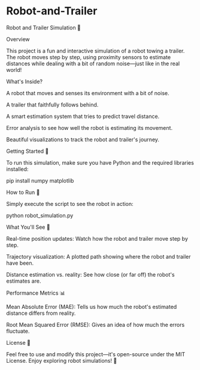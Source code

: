 # Robot-and-Trailer
Robot and Trailer Simulation 🚀

Overview

This project is a fun and interactive simulation of a robot towing a trailer. The robot moves step by step, using proximity sensors to estimate distances while dealing with a bit of random noise—just like in the real world!

What's Inside?

A robot that moves and senses its environment with a bit of noise.

A trailer that faithfully follows behind.

A smart estimation system that tries to predict travel distance.

Error analysis to see how well the robot is estimating its movement.

Beautiful visualizations to track the robot and trailer's journey.

Getting Started 🚀

To run this simulation, make sure you have Python and the required libraries installed:

pip install numpy matplotlib

How to Run 🏃

Simply execute the script to see the robot in action:

python robot_simulation.py

What You'll See 🎯

Real-time position updates: Watch how the robot and trailer move step by step.

Trajectory visualization: A plotted path showing where the robot and trailer have been.

Distance estimation vs. reality: See how close (or far off) the robot's estimates are.

Performance Metrics 📊

Mean Absolute Error (MAE): Tells us how much the robot's estimated distance differs from reality.

Root Mean Squared Error (RMSE): Gives an idea of how much the errors fluctuate.

License 📜

Feel free to use and modify this project—it's open-source under the MIT License. Enjoy exploring robot simulations! 🚀

